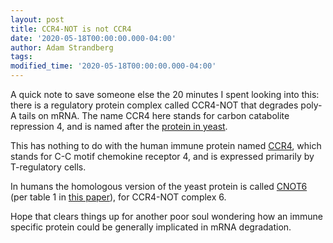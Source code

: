 ```yaml
--- 
layout: post 
title: CCR4-NOT is not CCR4
date: '2020-05-18T00:00:00.000-04:00' 
author: Adam Strandberg 
tags:
modified_time: '2020-05-18T00:00:00.000-04:00'
---
```


A quick note to save someone else the 20 minutes I spent looking into this: there is a regulatory protein complex called CCR4-NOT that degrades poly-A tails on mRNA. The name CCR4 here stands for carbon catabolite repression 4, and is named after the [protein in yeast](https://www.yeastgenome.org/locus/S000000019).

This has nothing to do with the human immune protein named [CCR4](https://www.proteinatlas.org/ENSG00000183813-CCR4), which stands for C-C motif chemokine receptor 4, and is expressed primarily by T-regulatory cells.

In humans the homologous version of the yeast protein is called [CNOT6](https://www.proteinatlas.org/ENSG00000113300-CNOT6) (per table 1 in [this paper](https://www.ncbi.nlm.nih.gov/pmc/articles/PMC3376659/)), for CCR4-NOT complex 6.

Hope that clears things up for another poor soul wondering how an immune specific protein could be generally implicated in mRNA degradation.